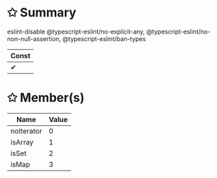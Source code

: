 # &#10025; Summary

eslint-disable @typescript-eslint/no-explicit-any, @typescript-eslint/no-non-null-assertion, @typescript-eslint/ban-types

| Const                        |
|------------------------------|
| ✔ |

# &#10025; Member(s)

| Name                                      | Value         |
|-------------------------------------------|---------------|
| noIterator | 0 |
| isArray | 1 |
| isSet | 2 |
| isMap | 3 |